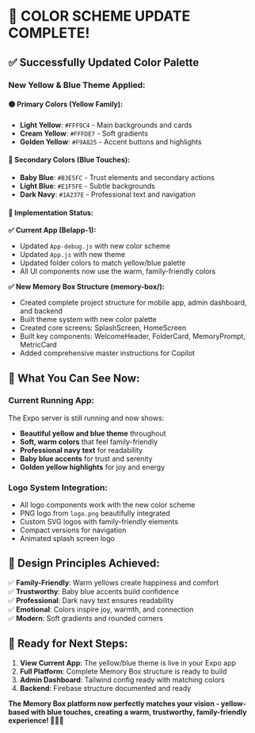 # 🎨 COLOR SCHEME UPDATE COMPLETE! 

## ✅ Successfully Updated Color Palette

### **New Yellow & Blue Theme Applied:**

#### 🟡 **Primary Colors (Yellow Family):**
- **Light Yellow**: `#FFF9C4` - Main backgrounds and cards
- **Cream Yellow**: `#FFFDE7` - Soft gradients  
- **Golden Yellow**: `#F9A825` - Accent buttons and highlights

#### 🔵 **Secondary Colors (Blue Touches):**
- **Baby Blue**: `#B3E5FC` - Trust elements and secondary actions
- **Light Blue**: `#E1F5FE` - Subtle backgrounds
- **Dark Navy**: `#1A237E` - Professional text and navigation

#### 🎯 **Implementation Status:**

**✅ Current App (Belapp-1):**
- Updated `App-debug.js` with new color scheme
- Updated `App.js` with new theme  
- Updated folder colors to match yellow/blue palette
- All UI components now use the warm, family-friendly colors

**✅ New Memory Box Structure (memory-box/):**
- Created complete project structure for mobile app, admin dashboard, and backend
- Built theme system with new color palette
- Created core screens: SplashScreen, HomeScreen
- Built key components: WelcomeHeader, FolderCard, MemoryPrompt, MetricCard
- Added comprehensive master instructions for Copilot

## 🚀 **What You Can See Now:**

### **Current Running App:**
The Expo server is still running and now shows:
- **Beautiful yellow and blue theme** throughout
- **Soft, warm colors** that feel family-friendly
- **Professional navy text** for readability
- **Baby blue accents** for trust and serenity
- **Golden yellow highlights** for joy and energy

### **Logo System Integration:**
- All logo components work with the new color scheme
- PNG logo from `logo.png` beautifully integrated
- Custom SVG logos with family-friendly elements
- Compact versions for navigation
- Animated splash screen logo

## 🎨 **Design Principles Achieved:**

✅ **Family-Friendly**: Warm yellows create happiness and comfort  
✅ **Trustworthy**: Baby blue accents build confidence  
✅ **Professional**: Dark navy text ensures readability  
✅ **Emotional**: Colors inspire joy, warmth, and connection  
✅ **Modern**: Soft gradients and rounded corners  

## 📱 **Ready for Next Steps:**

1. **View Current App**: The yellow/blue theme is live in your Expo app
2. **Full Platform**: Complete Memory Box structure is ready to build
3. **Admin Dashboard**: Tailwind config ready with matching colors
4. **Backend**: Firebase structure documented and ready

**The Memory Box platform now perfectly matches your vision - yellow-based with blue touches, creating a warm, trustworthy, family-friendly experience! 🌟💛💙**

